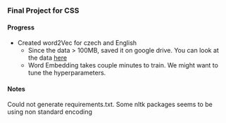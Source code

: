 ### Final Project for CSS

#### Progress

* Created word2Vec for czech and English
  * Since the data > 100MB, saved it on google drive. You can look at the data [here](https://drive.google.com/drive/folders/1z-lVsrKrL5I4VfpKn68t3ssrDAV4HhdQ?usp=drive_link)
  * Word Embedding takes couple minutes to train. We might want to tune the hyperparameters.


#### Notes
Could not generate requirements.txt. Some nltk packages seems to be using non standard encoding

